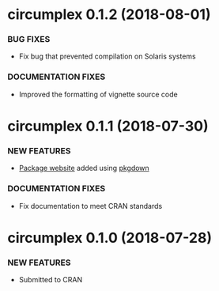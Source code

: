 circumplex 0.1.2 (2018-08-01)
=============================

### BUG FIXES

* Fix bug that prevented compilation on Solaris systems

### DOCUMENTATION FIXES

* Improved the formatting of vignette source code

circumplex 0.1.1 (2018-07-30)
=============================

### NEW FEATURES

* [Package website](https://circumplex.jmgirard.com) added using [pkgdown](https://pkgdown.r-lib.org/)

### DOCUMENTATION FIXES

* Fix documentation to meet CRAN standards

circumplex 0.1.0 (2018-07-28)
=============================

### NEW FEATURES

* Submitted to CRAN
